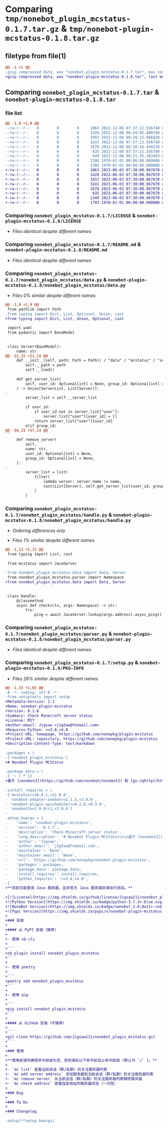 # Comparing `tmp/nonebot_plugin_mcstatus-0.1.7.tar.gz` & `tmp/nonebot-plugin-mcstatus-0.1.8.tar.gz`

## filetype from file(1)

```diff
@@ -1 +1 @@
-gzip compressed data, was "nonebot_plugin_mcstatus-0.1.7.tar", max compression
+gzip compressed data, was "nonebot-plugin-mcstatus-0.1.8.tar", last modified: Sat Jun  3 07:30:24 2023, max compression
```

## Comparing `nonebot_plugin_mcstatus-0.1.7.tar` & `nonebot-plugin-mcstatus-0.1.8.tar`

### file list

```diff
@@ -1,9 +1,8 @@
--rw-r--r--   0        0        0     1063 2022-12-08 07:37:22.556748 nonebot_plugin_mcstatus-0.1.7/LICENSE
--rw-r--r--   0        0        0     1428 2022-12-08 08:44:05.880199 nonebot_plugin_mcstatus-0.1.7/README.md
--rw-r--r--   0        0        0     2993 2022-12-08 08:18:15.066820 nonebot_plugin_mcstatus-0.1.7/nonebot_plugin_mcstatus/__init__.py
--rw-r--r--   0        0        0     3243 2022-12-08 07:37:22.556748 nonebot_plugin_mcstatus-0.1.7/nonebot_plugin_mcstatus/data.py
--rw-r--r--   0        0        0     1676 2022-12-08 08:16:16.440150 nonebot_plugin_mcstatus-0.1.7/nonebot_plugin_mcstatus/handle.py
--rw-r--r--   0        0        0      635 2022-12-08 07:37:22.556748 nonebot_plugin_mcstatus-0.1.7/nonebot_plugin_mcstatus/parser.py
--rw-r--r--   0        0        0      640 2022-12-08 08:21:36.183493 nonebot_plugin_mcstatus-0.1.7/pyproject.toml
--rw-r--r--   0        0        0     2288 1970-01-01 00:00:00.000000 nonebot_plugin_mcstatus-0.1.7/setup.py
--rw-r--r--   0        0        0     2305 1970-01-01 00:00:00.000000 nonebot_plugin_mcstatus-0.1.7/PKG-INFO
+-rw-r--r--   0        0        0     1063 2023-06-03 07:30:00.967070 nonebot-plugin-mcstatus-0.1.8/LICENSE
+-rw-r--r--   0        0        0     1428 2023-06-03 07:30:00.967070 nonebot-plugin-mcstatus-0.1.8/README.md
+-rw-r--r--   0        0        0     3557 2023-06-03 07:30:00.967070 nonebot-plugin-mcstatus-0.1.8/nonebot_plugin_mcstatus/__init__.py
+-rw-r--r--   0        0        0     3241 2023-06-03 07:30:00.967070 nonebot-plugin-mcstatus-0.1.8/nonebot_plugin_mcstatus/data.py
+-rw-r--r--   0        0        0     1676 2023-06-03 07:30:00.967070 nonebot-plugin-mcstatus-0.1.8/nonebot_plugin_mcstatus/handle.py
+-rw-r--r--   0        0        0      635 2023-06-03 07:30:00.967070 nonebot-plugin-mcstatus-0.1.8/nonebot_plugin_mcstatus/parser.py
+-rw-r--r--   0        0        0     1349 2023-06-03 07:30:00.967070 nonebot-plugin-mcstatus-0.1.8/pyproject.toml
+-rw-r--r--   0        0        0     1793 1970-01-01 00:00:00.000000 nonebot-plugin-mcstatus-0.1.8/PKG-INFO
```

### Comparing `nonebot_plugin_mcstatus-0.1.7/LICENSE` & `nonebot-plugin-mcstatus-0.1.8/LICENSE`

 * *Files identical despite different names*

### Comparing `nonebot_plugin_mcstatus-0.1.7/README.md` & `nonebot-plugin-mcstatus-0.1.8/README.md`

 * *Files identical despite different names*

### Comparing `nonebot_plugin_mcstatus-0.1.7/nonebot_plugin_mcstatus/data.py` & `nonebot-plugin-mcstatus-0.1.8/nonebot_plugin_mcstatus/data.py`

 * *Files 0% similar despite different names*

```diff
@@ -1,9 +1,9 @@
 from pathlib import Path
-from typing import Dict, List, Optional, Union, cast
+from typing import Dict, List, Union, Optional, cast
 
 import yaml
 from pydantic import BaseModel
 
 
 class Server(BaseModel):
     name: str
@@ -21,15 +21,14 @@
     def __init__(self, path: Path = Path() / "data" / "mcstatus" / "server_list.yml"):
         self.__path = path
         self.__load()
 
     def get_server_list(
         self, user_id: Optional[int] = None, group_id: Optional[int] = None
     ) -> Union[ServerList, List[Server]]:
-
         server_list = self.__server_list
 
         if user_id:
             if user_id not in server_list["user"]:
                 server_list["user"][user_id] = []
             return server_list["user"][user_id]
         elif group_id:
@@ -58,15 +57,14 @@
 
     def remove_server(
         self,
         name: str,
         user_id: Optional[int] = None,
         group_id: Optional[int] = None,
     ):
-
         server_list = list(
             filter(
                 lambda server: server.name != name,
                 cast(List[Server], self.get_server_list(user_id, group_id)),
             )
         )
```

### Comparing `nonebot_plugin_mcstatus-0.1.7/nonebot_plugin_mcstatus/handle.py` & `nonebot-plugin-mcstatus-0.1.8/nonebot_plugin_mcstatus/handle.py`

 * *Ordering differences only*

 * *Files 1% similar despite different names*

```diff
@@ -1,13 +1,13 @@
 from typing import List, cast
 
 from mcstatus import JavaServer
 
-from nonebot_plugin_mcstatus.data import Data, Server
 from nonebot_plugin_mcstatus.parser import Namespace
+from nonebot_plugin_mcstatus.data import Data, Server
 
 
 class Handle:
     @classmethod
     async def check(cls, args: Namespace) -> str:
         try:
             ping = await JavaServer.lookup(args.address).async_ping()
```

### Comparing `nonebot_plugin_mcstatus-0.1.7/nonebot_plugin_mcstatus/parser.py` & `nonebot-plugin-mcstatus-0.1.8/nonebot_plugin_mcstatus/parser.py`

 * *Files identical despite different names*

### Comparing `nonebot_plugin_mcstatus-0.1.7/setup.py` & `nonebot-plugin-mcstatus-0.1.8/PKG-INFO`

 * *Files 26% similar despite different names*

```diff
@@ -1,33 +1,65 @@
-# -*- coding: utf-8 -*-
-from setuptools import setup
+Metadata-Version: 2.1
+Name: nonebot-plugin-mcstatus
+Version: 0.1.8
+Summary: Check Minecraft server status
+License: MIT
+Author-email: Jigsaw <j1g5aw@foxmail.com>
+Requires-Python: >=3.8,<4.0
+Project-URL: homepage, https://github.com/nonepkg/plugin-mcstatus
+Project-URL: repository, https://github.com/nonepkg/plugin-mcstatus
+Description-Content-Type: text/markdown
 
-packages = \
-['nonebot_plugin_mcstatus']
+# Nonebot Plugin MCStatus
 
-package_data = \
-{'': ['*']}
+基于 [nonebot2](https://github.com/nonebot/nonebot2) 和 [go-cqhttp](https://github.com/Mrs4s/go-cqhttp) 的 Minecraft 服务器状态查询插件
 
-install_requires = \
-['mcstatus>=10.0.1,<11.0.0',
- 'nonebot-adapter-onebot>=2.1.5,<3.0.0',
- 'nonebot-plugin-apscheduler>=0.2.0,<0.3.0',
- 'nonebot2>=2.0.0rc1,<3.0.0']
-
-setup_kwargs = {
-    'name': 'nonebot-plugin-mcstatus',
-    'version': '0.1.7',
-    'description': 'Check Minecraft server status',
-    'long_description': '# Nonebot Plugin MCStatus\n\n基于 [nonebot2](https://github.com/nonebot/nonebot2) 和 [go-cqhttp](https://github.com/Mrs4s/go-cqhttp) 的 Minecraft 服务器状态查询插件\n\n**目前仅能查询 Java 服务器，且非官方 Java 服务端则请自行测试。**\n\n[![License](https://img.shields.io/github/license/Jigsaw111/nonebot_plugin_mcstatus)](LICENSE)\n![Python Version](https://img.shields.io/badge/python-3.7.3+-blue.svg)\n![NoneBot Version](https://img.shields.io/badge/nonebot-2.0.0a11+-red.svg)\n![Pypi Version](https://img.shields.io/pypi/v/nonebot-plugin-mcstatus.svg)\n\n### 安装\n\n#### 从 PyPI 安装（推荐）\n\n- 使用 nb-cli  \n\n```\nnb plugin install nonebot_plugin_mcstatus\n```\n\n- 使用 poetry\n\n```\npoetry add nonebot_plugin_mcstatus\n```\n\n- 使用 pip\n\n```\npip install nonebot_plugin_mcstatus\n```\n\n#### 从 GitHub 安装（不推荐）\n\n```\ngit clone https://github.com/Jigsaw111/nonebot_plugin_mcstatus.git\n```\n\n### 使用\n\n**使用前请先确保命令前缀为空，否则请在以下命令前加上命令前缀 (默认为 `/` )。**\n\n- `mc list` 查看当前会话（群/私聊）的关注服务器列表\n- `mc add server address` 添加服务器到当前会话（群/私聊）的关注服务器列表\n- `mc remove server` 从当前会话（群/私聊）的关注服务器列表移除服务器\n- `mc check address` 查看指定地址的服务器状态（一次性）\n\n### Bug\n\n### To Do\n\n### Changelog\n',
-    'author': 'Jigsaw',
-    'author_email': 'j1g5aw@foxmail.com',
-    'maintainer': 'None',
-    'maintainer_email': 'None',
-    'url': 'https://github.com/nonepkg/nonebot-plugin-mcstatus',
-    'packages': packages,
-    'package_data': package_data,
-    'install_requires': install_requires,
-    'python_requires': '>=3.8,<4.0',
-}
+**目前仅能查询 Java 服务器，且非官方 Java 服务端则请自行测试。**
 
+[![License](https://img.shields.io/github/license/Jigsaw111/nonebot_plugin_mcstatus)](LICENSE)
+![Python Version](https://img.shields.io/badge/python-3.7.3+-blue.svg)
+![NoneBot Version](https://img.shields.io/badge/nonebot-2.0.0a11+-red.svg)
+![Pypi Version](https://img.shields.io/pypi/v/nonebot-plugin-mcstatus.svg)
+
+### 安装
+
+#### 从 PyPI 安装（推荐）
+
+- 使用 nb-cli  
+
+```
+nb plugin install nonebot_plugin_mcstatus
+```
+
+- 使用 poetry
+
+```
+poetry add nonebot_plugin_mcstatus
+```
+
+- 使用 pip
+
+```
+pip install nonebot_plugin_mcstatus
+```
+
+#### 从 GitHub 安装（不推荐）
+
+```
+git clone https://github.com/Jigsaw111/nonebot_plugin_mcstatus.git
+```
+
+### 使用
+
+**使用前请先确保命令前缀为空，否则请在以下命令前加上命令前缀 (默认为 `/` )。**
+
+- `mc list` 查看当前会话（群/私聊）的关注服务器列表
+- `mc add server address` 添加服务器到当前会话（群/私聊）的关注服务器列表
+- `mc remove server` 从当前会话（群/私聊）的关注服务器列表移除服务器
+- `mc check address` 查看指定地址的服务器状态（一次性）
+
+### Bug
+
+### To Do
+
+### Changelog
 
-setup(**setup_kwargs)
```

